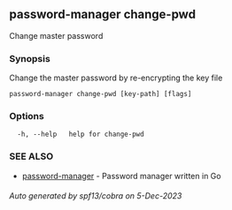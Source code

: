 ## password-manager change-pwd

Change master password

### Synopsis

Change the master password by re-encrypting the key file

```
password-manager change-pwd [key-path] [flags]
```

### Options

```
  -h, --help   help for change-pwd
```

### SEE ALSO

* [password-manager](password-manager.md)	 - Password manager written in Go

###### Auto generated by spf13/cobra on 5-Dec-2023

